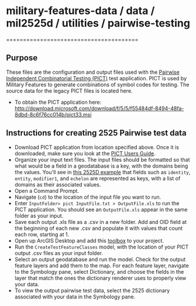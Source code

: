 # military-features-data / data / mil2525d / utilities / pairwise-testing
=======================================

## Purpose

These files are the configuration and output files used with the [Pairwise Independent Combinatorial Testing (PICT)](http://www.amibugshare.com/pict/help.html) test application.  PICT is used by Military Features to generate combinations of symbol codes for testing. The source data for the legacy PICT files is located here. 

* To obtain the PICT application here: http://download.microsoft.com/download/f/5/5/f55484df-8494-48fa-8dbd-8c6f76cc014b/pict33.msi

## Instructions for creating 2525 Pairwise test data
* Download PICT application from location specified above. Once it is downloaded, make sure you look at the [PICT Users Guide](http://www.amibugshare.com/pict/help.html). 
* Organize your input text files. The input files should be formatted so that what would be a field in a geodatabase is a key, with the domains being the values. You'll see in [this 2525D example](https://github.com/Esri/military-features-data/blob/v.next/data/mil2525d/utilities/pairwise-testing/pict/input/ActivitiesPICT.txt) that fields such as `identity`, `entity`, `modifier1`, and `echelon` are  represented as keys, with a list of domains as their associated values. 
* Open a Command Prompt.
* Navigate (`cd`) to the location of the input file you want to run. 
* Enter `InputFolder> pict InputFile.txt > OutputFile.xls` to run the PICT application. You should see an `OutputFile.xls` appear in the same folder as your input.
* Save each output .xls file as a .csv in a new folder. Add and OID field at the beginning of each new .csv and populate it with values that count each row, starting at 1. 
* Open up ArcGIS Desktop and add this [toolbox](../../../CompleteTestData.tbx) to your project.
* Run the `CreateTestFeatureClasses` model, with the location of your PICT output .csv files as your input folder. 
* Select an output geodatabase and run the model. Check for the output feature layers and add them to the map. For each feature layer, navigate to the Symbology pane, select Dictionary, and choose the fields in the layer that match the ones the dictionary renderer uses to properly view your data.
* To view the output pairwise test data, select the 2525 dictionary associated with your data in the Symbology pane.